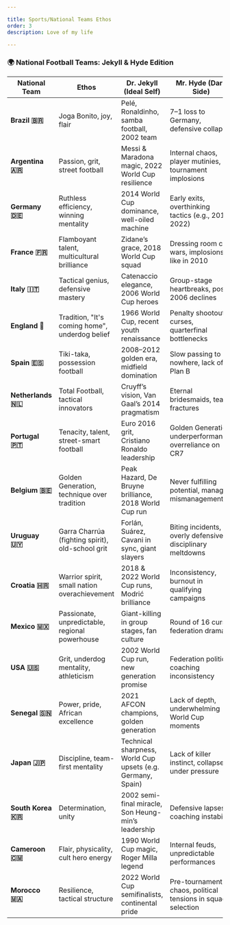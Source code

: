 ```yaml
---

title: Sports/National Teams Ethos
order: 3
description: Love of my life

---
```


### 🌍 **National Football Teams: Jekyll & Hyde Edition**

| National Team     | Ethos                                               | Dr. Jekyll (Ideal Self)                                      | Mr. Hyde (Dark Side)                                          |
|-------------------|-----------------------------------------------------|---------------------------------------------------------------|----------------------------------------------------------------|
| **Brazil 🇧🇷**       | Joga Bonito, joy, flair                            | Pelé, Ronaldinho, samba football, 2002 team                   | 7–1 loss to Germany, defensive collapse                        |
| **Argentina 🇦🇷**    | Passion, grit, street football                    | Messi & Maradona magic, 2022 World Cup resilience             | Internal chaos, player mutinies, tournament implosions         |
| **Germany 🇩🇪**      | Ruthless efficiency, winning mentality             | 2014 World Cup dominance, well-oiled machine                  | Early exits, overthinking tactics (e.g., 2018, 2022)           |
| **France 🇫🇷**       | Flamboyant talent, multicultural brilliance        | Zidane’s grace, 2018 World Cup squad                          | Dressing room civil wars, implosions like in 2010              |
| **Italy 🇮🇹**        | Tactical genius, defensive mastery                 | Catenaccio elegance, 2006 World Cup heroes                    | Group-stage heartbreaks, post-2006 declines                    |
| **England 🏴**       | Tradition, "It's coming home", underdog belief     | 1966 World Cup, recent youth renaissance                      | Penalty shootout curses, quarterfinal bottlenecks              |
| **Spain 🇪🇸**        | Tiki-taka, possession football                     | 2008–2012 golden era, midfield domination                     | Slow passing to nowhere, lack of Plan B                        |
| **Netherlands 🇳🇱**  | Total Football, tactical innovators                | Cruyff’s vision, Van Gaal’s 2014 pragmatism                   | Eternal bridesmaids, team fractures                           |
| **Portugal 🇵🇹**     | Tenacity, talent, street-smart football            | Euro 2016 grit, Cristiano Ronaldo leadership                  | Golden Generation underperformance, overreliance on CR7        |
| **Belgium 🇧🇪**      | Golden Generation, technique over tradition        | Peak Hazard, De Bruyne brilliance, 2018 World Cup run         | Never fulfilling potential, manager mismanagement              |
| **Uruguay 🇺🇾**      | Garra Charrúa (fighting spirit), old-school grit  | Forlán, Suárez, Cavani in sync, giant slayers                | Biting incidents, overly defensive, disciplinary meltdowns     |
| **Croatia 🇭🇷**      | Warrior spirit, small nation overachievement       | 2018 & 2022 World Cup runs, Modrić brilliance                 | Inconsistency, burnout in qualifying campaigns                 |
| **Mexico 🇲🇽**       | Passionate, unpredictable, regional powerhouse     | Giant-killing in group stages, fan culture                   | Round of 16 curse, federation drama                           |
| **USA 🇺🇸**          | Grit, underdog mentality, athleticism              | 2002 World Cup run, new generation promise                    | Federation politics, coaching inconsistency                    |
| **Senegal 🇸🇳**      | Power, pride, African excellence                   | 2021 AFCON champions, golden generation                      | Lack of depth, underwhelming World Cup moments                 |
| **Japan 🇯🇵**        | Discipline, team-first mentality                   | Technical sharpness, World Cup upsets (e.g. Germany, Spain)   | Lack of killer instinct, collapse under pressure               |
| **South Korea 🇰🇷**  | Determination, unity                               | 2002 semi-final miracle, Son Heung-min’s leadership           | Defensive lapses, coaching instability                         |
| **Cameroon 🇨🇲**     | Flair, physicality, cult hero energy               | 1990 World Cup magic, Roger Milla legend                      | Internal feuds, unpredictable performances                     |
| **Morocco 🇲🇦**      | Resilience, tactical structure                     | 2022 World Cup semifinalists, continental pride               | Pre-tournament chaos, political tensions in squad selection    |
